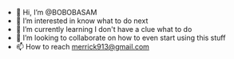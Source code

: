 - 👋 Hi, I’m @BOBOBASAM
- 👀 I’m interested in know what to do next
- 🌱 I’m currently learning I don't have a clue what to do
- 💞️ I’m looking to collaborate on how to even start using this stuff
- 📫 How to reach merrick913@gmail.com 
